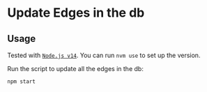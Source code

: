 # Update Edges in the db

## Usage

Tested with [`Node.js v14`](https://nodejs.org/en/). You can run `nvm use` to set up the version.

Run the script to update all the edges in the db:

```bash
npm start
```
